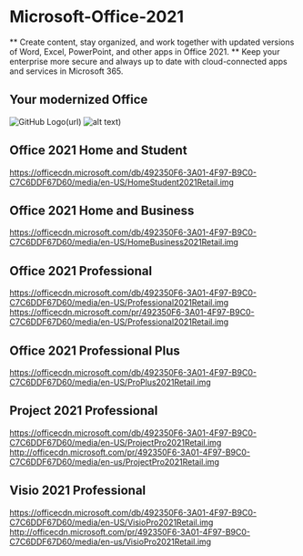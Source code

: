 # Microsoft-Office-2021
** Create content, stay organized, and work together with updated versions of Word, Excel, PowerPoint, and other apps in Office 2021.
** Keep your enterprise more secure and always up to date with cloud-connected apps and services in Microsoft 365.
## Your modernized Office


![GitHub Logo](https://ca.brytesoft.com/media/wysiwyg/Office2021-Banner-Brytesoft.jpg)(url)
![alt text]([https://cdn.shopify.com/s/files/1/1694/1769/collections/office-banner_1d011256-a52d-472e-aae6-df0e30d51a40.png]))
<!---

-->



## Office 2021 Home and Student
https://officecdn.microsoft.com/db/492350F6-3A01-4F97-B9C0-C7C6DDF67D60/media/en-US/HomeStudent2021Retail.img

## Office 2021 Home and Business
https://officecdn.microsoft.com/db/492350F6-3A01-4F97-B9C0-C7C6DDF67D60/media/en-US/HomeBusiness2021Retail.img

## Office 2021 Professional
https://officecdn.microsoft.com/db/492350F6-3A01-4F97-B9C0-C7C6DDF67D60/media/en-US/Professional2021Retail.img
https://officecdn.microsoft.com/pr/492350F6-3A01-4F97-B9C0-C7C6DDF67D60/media/en-US/Professional2021Retail.img

## Office 2021 Professional Plus
https://officecdn.microsoft.com/db/492350F6-3A01-4F97-B9C0-C7C6DDF67D60/media/en-US/ProPlus2021Retail.img

## Project 2021 Professional
https://officecdn.microsoft.com/db/492350F6-3A01-4F97-B9C0-C7C6DDF67D60/media/en-US/ProjectPro2021Retail.img
http://officecdn.microsoft.com/pr/492350F6-3A01-4F97-B9C0-C7C6DDF67D60/media/en-us/ProjectPro2021Retail.img

## Visio 2021 Professional
https://officecdn.microsoft.com/db/492350F6-3A01-4F97-B9C0-C7C6DDF67D60/media/en-US/VisioPro2021Retail.img
http://officecdn.microsoft.com/pr/492350F6-3A01-4F97-B9C0-C7C6DDF67D60/media/en-us/VisioPro2021Retail.img

